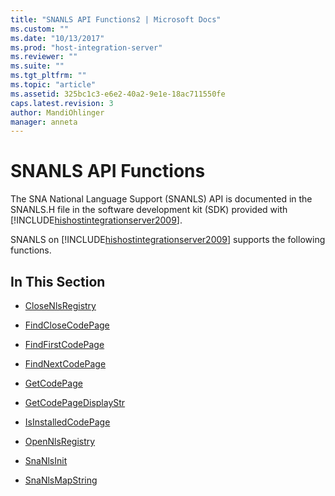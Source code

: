 ```yaml
---
title: "SNANLS API Functions2 | Microsoft Docs"
ms.custom: ""
ms.date: "10/13/2017"
ms.prod: "host-integration-server"
ms.reviewer: ""
ms.suite: ""
ms.tgt_pltfrm: ""
ms.topic: "article"
ms.assetid: 325bc1c3-e6e2-40a2-9e1e-18ac711550fe
caps.latest.revision: 3
author: MandiOhlinger
manager: anneta
---
```

# SNANLS API Functions
The SNA National Language Support (SNANLS) API is documented in the SNANLS.H file in the software development kit (SDK) provided with [!INCLUDE[hishostintegrationserver2009](../core/includes/hishostintegrationserver2009-md.md)].  
  
 SNANLS on [!INCLUDE[hishostintegrationserver2009](../core/includes/hishostintegrationserver2009-md.md)] supports the following functions.  
  
## In This Section  
  
-   [CloseNlsRegistry](../core/closenlsregistry.md)  
  
-   [FindCloseCodePage](../core/findclosecodepage.md)  
  
-   [FindFirstCodePage](../core/findfirstcodepage.md)  
  
-   [FindNextCodePage](../core/findnextcodepage.md)  
  
-   [GetCodePage](../core/getcodepage.md)  
  
-   [GetCodePageDisplayStr](../core/getcodepagedisplaystr.md)  
  
-   [IsInstalledCodePage](../core/isinstalledcodepage.md)  
  
-   [OpenNlsRegistry](../core/opennlsregistry.md)  
  
-   [SnaNlsInit](../core/snanlsinit.md)  
  
-   [SnaNlsMapString](../core/snanlsmapstring.md)